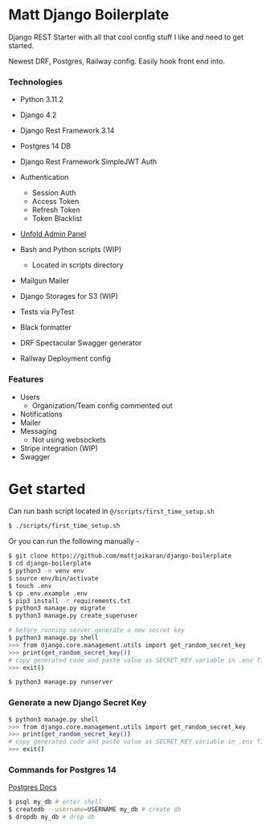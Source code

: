 # Matt Django Boilerplate

Django REST Starter with all that cool config stuff I like and need to get started.

Newest DRF, Postgres, Railway config. Easily hook front end into.

### Technologies

- Python 3.11.2
- Django 4.2
- Django Rest Framework 3.14
- Postgres 14 DB
- Django Rest Framework SimpleJWT Auth
- Authentication
  - Session Auth
  - Access Token
  - Refresh Token
  - Token Blacklist
- [Unfold Admin Panel](https://github.com/unfoldadmin/django-unfold)
- Bash and Python scripts (WIP)

  - Located in scripts directory

- Mailgun Mailer
- Django Storages for S3 (WIP)
- Tests via PyTest
- Black formatter
- DRF Spectacular Swagger generator
- Railway Deployment config

### Features

- Users
  - Organization/Team config commented out
- Notifications
- Mailer
- Messaging
  - Not using websockets
- Stripe integration (WIP)
- Swagger

# Get started

Can run bash script located in `@/scripts/first_time_setup.sh`

```bash
$ ./scripts/first_time_setup.sh
```

Or you can run the following manually -

```bash
$ git clone https://github.com/mattjaikaran/django-boilerplate
$ cd django-boilerplate
$ python3 -m venv env
$ source env/bin/activate
$ touch .env
$ cp .env.example .env
$ pip3 install -r requirements.txt
$ python3 manage.py migrate
$ python3 manage.py create_superuser

# before running server generate a new secret key
$ python3 manage.py shell
>>> from django.core.management.utils import get_random_secret_key
>>> print(get_random_secret_key())
# copy generated code and paste value as SECRET_KEY variable in .env file
>>> exit()

$ python3 manage.py runserver
```

### Generate a new Django Secret Key

```bash
$ python3 manage.py shell
>>> from django.core.management.utils import get_random_secret_key
>>> print(get_random_secret_key())
# copy generated code and paste value as SECRET_KEY variable in .env file
>>> exit()
```

### Commands for Postgres 14

[Postgres Docs](https://www.postgresql.org/docs/14/)

```bash
$ psql my_db # enter shell
$ createdb --username=USERNAME my_db # create db
$ dropdb my_db # drop db
```
